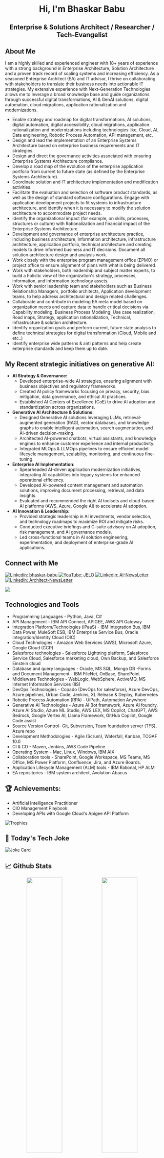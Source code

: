 <h1 align="center">Hi, I'm Bhaskar Babu </h1>

<h2 align="center"> Enterprise & Solutions Architect / Researcher / Tech-Evangelist </h2>


## About Me

I am a highly skilled and experienced engineer with 18+ years of experience with a strong background in Enterprise Architecture, Solution Architecture and a proven track record of scaling systems and increasing efficiency. As a seasoned Enterprise Architect (EA) and IT advisor, I thrive on collaborating with stakeholders to translate their business needs into actionable IT strategies. My extensive experience with Next-Generation Technologies allows me to leverage a broad knowledge base and guide organizations through successful digital transformations, AI & GenAI solutions, digital automation, cloud migrations, application rationalization and modernizations.

- Enable strategy and roadmap for digital transformations, AI solutions, digital automation, digital accessibility, cloud migrations, application rationalization and modernizations including technologies like, Cloud, AI, Data engineering, Robotic Process Automation, API management, etc.
- Design and lead the implementation of an Enterprise Systems Architecture based on enterprise business requirements and IT strategies.
- Design and direct the governance activities associated with ensuring Enterprise Systems Architecture compliance.
- Develop a road map of the evolution of the enterprise application portfolio from current to future state (as defined by the Enterprise Systems Architecture).
- Coordinate solution and IT architecture implementation and modification activities.
- Facilitate the evaluation and selection of software product standards, as well as the design of standard software configurations. Engage with application development projects to fit systems to infrastructure architecture, and identify when it is necessary to modify the solution architecture to accommodate project needs.
- Identify the organizational impact (for example, on skills, processes, structures or culture) with Rationalization and financial impact of the Enterprise Systems Architecture.
- Development and governance of enterprise architecture practice, including business architecture, information architecture, infrastructure architecture, application portfolio, technical architecture and creating models to drive informed business and IT decisions. Document all solution architecture design and analysis work.
- Work closely with the enterprise program management office (EPMO) or project office to ensure alignment of plans with what is being delivered.
- Work with stakeholders, both leadership and subject matter experts, to build a holistic view of the organization's strategy, processes, information, and information technology assets.
- Work with senior leadership team and stakeholders such as Business Relationship Managers, portfolio architects, Application development teams, to help address architectural and design related challenges.
- Collaborate and contribute in modeling EA meta model based on organization needs and capture data to handle critical decisions via Capability modeling, Business Process Modeling, Use case realization, Road maps, Strategy, application rationalization, Technical, Infrastructure & solution architecture.
- Identify organization goals and perform current, future state analysis to define technical strategies for digital transformation (Cloud, Mobile and etc..)
- Identify enterprise wide patterns & anti patterns and help create enterprise standards and keep them up to date.

## My Recent strategic initiatives on generative AI:
- **AI Strategy & Governance:**
  - Developed enterprise-wide AI strategies, ensuring alignment with business objectives and regulatory frameworks.
  - Created AI policy frameworks focusing on privacy, security, bias mitigation, data governance, and ethical AI practices.
  - Established AI Centers of Excellence (CoE) to drive AI adoption and standardization across organizations.
- **Generative AI Architecture & Solutions:**
  - Designed Generative AI solutions leveraging LLMs, retrieval-augmented generation (RAG), vector databases, and knowledge graphs to enable intelligent automation, search augmentation, and AI-driven decision-making.
  - Architected AI-powered chatbots, virtual assistants, and knowledge engines to enhance customer experience and internal productivity.
  - Integrated MLOps & LLMOps pipelines to ensure efficient model lifecycle management, scalability, monitoring, and continuous fine-tuning.
- **Enterprise AI Implementation:**
  - Spearheaded AI-driven application modernization initiatives, integrating AI capabilities into legacy systems for enhanced operational efficiency.
  - Developed AI-powered content management and automation solutions, improving document processing, retrieval, and data insights.
  - Evaluated and recommended the right AI toolsets and cloud-based AI platforms (AWS, Azure, Google AI) to accelerate AI adoption.
- **AI Innovation & Leadership:**
  - Provided strategic leadership in AI investments, vendor selection, and technology roadmaps to maximize ROI and mitigate risks.
  - Conducted executive briefings and C-suite advisory on AI adoption, risk management, and AI governance models.
  - Led cross-functional teams in AI solution engineering, experimentation, and deployment of enterprise-grade AI applications.

## Connect with Me

[![Linkedin: bhaskar-babu](https://img.shields.io/badge/My-Linkedin-blue?style=for-the-badge&logo=Linkedin&logoColor=white&link=https://www.linkedin.com/in/bhaskar-babu-narasimha-548494a/)](https://www.linkedin.com/in/bhaskar-babu-narasimha-548494a/) [![YouTube: JELO](https://img.shields.io/badge/My-YouTube-red?style=for-the-badge&logo=YouTube&logoColor=white&link=https://www.youtube.com/@JustEnoughLearningOnline-jelo/videos)](https://www.youtube.com/@JustEnoughLearningOnline-jelo/videos) [![Linkedin: AI-NewsLetter](https://img.shields.io/badge/My-AI_NewsLetter-green?style=for-the-badge&logo=blog&logoColor=white&link=https://www.linkedin.com/newsletters/7075963863237611520/)](https://www.linkedin.com/newsletters/7075963863237611520/) [![Linkedin: Architect-NewsLetter](https://img.shields.io/badge/My-Architecture_NewsLetter-orange?style=for-the-badge&logo=blog&logoColor=white&link=https://www.linkedin.com/newsletters/7133670871860219907/)](https://www.linkedin.com/newsletters/7133670871860219907/)

![](https://komarev.com/ghpvc/?username=bhaskar-babu-narasimha-548494a&base=40354)

<!--[![Linkedin: My-Linked-In](https://img.shields.io/badge/-My_LinkedIn-blue?style=for-the-badge&logo=Linkedin&logoColor=white&link=https://www.linkedin.com/in/bhaskar-babu-narasimha-548494a/)](https://www.linkedin.com/in/bhaskar-babu-narasimha-548494a/) [![Linkedin: Architect Tech talks Newsletter](https://img.shields.io/badge/-My_ArchitectTechTalks_Newsletter-blue?style=for-the-badge&logo=Linkedin&logoColor=white&link=https://www.linkedin.com/newsletters/7133670871860219907/)](https://www.linkedin.com/newsletters/7133670871860219907/) [![Linkedin: AI Almanac Newsletter](https://img.shields.io/badge/-My_AI_Almanac_Newsletter-blue?style=for-the-badge&logo=Linkedin&logoColor=white&link=https://www.linkedin.com/newsletters/7075963863237611520/)](https://www.linkedin.com/newsletters/7075963863237611520/) [![Linkedin: Youtube Channel](https://img.shields.io/badge/-Our_Youtube_Channel-blue?style=for-the-badge&logo=Linkedin&logoColor=white&link=https://www.youtube.com/@JustEnoughLearningOnline-jelo/videos)](https://www.youtube.com/@JustEnoughLearningOnline-jelo/videos) -->



## Technologies and Tools
- Programming Languages	- Python, Java, C#
- API Management - IBM API Connect, APIGEE, AWS API Gateway
- Integration Platform/Technologies (iPaaS) -	IBM Integration Bus, IBM Data Power, MuleSoft ESB, IBM Enterprise Service Bus, Oracle Integration/Identity Cloud (OIC)
- Cloud Technologies -	Amazon Web Services (AWS), Microsoft Azure, Google Cloud (GCP) 
- Salesforce technologies -	Salesforce Lightning platform, Salesforce Service Cloud, Salesforce marketing cloud, Own Backup, and Salesforce Einstein cloud 
- Database and query languages - Oracle, MS SQL, Mongo DB
-Forms and Document Management	- IBM FileNet, OnBase, SharePoint
- Middleware Technologies	- WebLogic, WebSphere, ActiveMQ, MS Internet Information Services (IIS)
- DevOps Technologies	- Copado (DevOps for salesforce), Azure DevOps, Azure pipelines, Urban Code, Jenkins, XL Release & Deploy, Kubernetes
- Robotic Process Automation (RPA) -	UiPath, Automation Anywhere
- Generative AI Technologies - Azure AI Bot framework, Azure AI foundry, Azure AI Studio, Azure ML Studio, AWS LEX, MS Copilot, ChatGPT, AWS Bedrock, Google Vertex AI, Llama Framework, GitHub Copilot, Google Code assist
- Source Version Control- Git, Subversion, Team foundation server (TFS), Azure repo
- Development Methodologies -	Agile (Scrum), Waterfall, Kanban, TOGAF 10.0
- CI & CD	- Maven, Jenkins, AWS Code Pipeline
- Operating System - Mac, Linux, Windows, IBM AIX
- Collaboration tools -	SharePoint, Google Workspace, MS Teams, MS Office, MS Power Platform, Confluence, Jira, and Azure Boards.
- Application Lifecycle Management (ALM) tools -	IBM Rational, HP ALM
- EA repositories -	IBM system architect, Avolution Abacus 


## 🏆 Achievements:

- Artificial Intelligence Practitioner 
- CIO Management Playbook
- Developing APIs with Google Cloud's Apigee API Platform


![Trophies](https://github-profile-trophy.vercel.app/?username=bhaskarbabu0984&theme=radical)


## 🎉 Today's Tech Joke

![Joke Card](https://readme-jokes.vercel.app/api?theme=vue-dark)


## 📈 Github Stats
<p align="center">
  <img width="48%" src="https://github-readme-stats.vercel.app/api?username=bhaskarbabu0984&show_icons=true&hide_border=true&theme=gotham" />
  <img width="48%" src="https://github-readme-streak-stats.herokuapp.com/?user=bhaskarbabu0984&hide_border=true&theme=gotham" />
</p>

📫 How to reach me **https://www.linkedin.com/in/bhaskar-babu-narasimha-548494a/**

<!--
**bhaskarbabu0984/bhaskarbabu0984** is a ✨ _special_ ✨ repository because its `README.md` (this file) appears on your GitHub profile.

Here are some ideas to get you started:

- 🔭 I’m currently working on ...
- 🌱 I’m currently learning ...
- 👯 I’m looking to collaborate on ...
- 🤔 I’m looking for help with ...
- 💬 Ask me about ...
- 📫 How to reach me: ...
- 😄 Pronouns: ...
- ⚡ Fun fact: ...
-->
